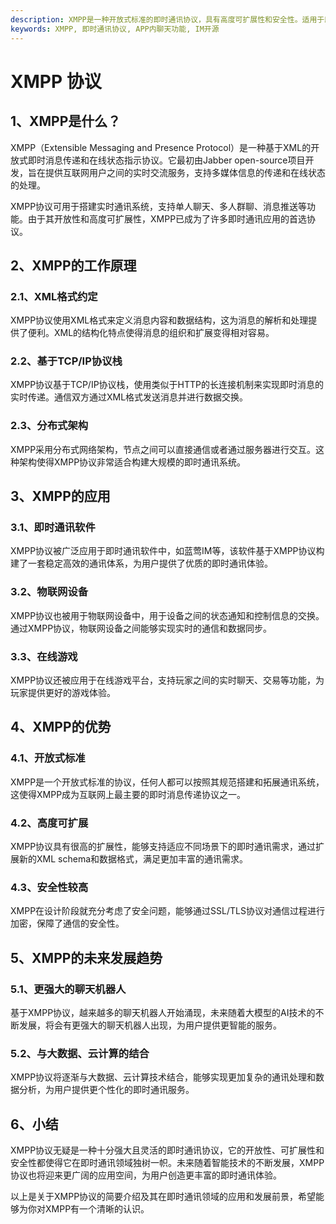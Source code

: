 ```yaml
---
description: XMPP是一种开放式标准的即时通讯协议，具有高度可扩展性和安全性。适用于即时通讯软件、物联网设备、在线游戏等领域，未来发展趋势是更强大的聊天机器人和与大数据、云计算的结合。
keywords: XMPP, 即时通讯协议, APP内聊天功能, IM开源
---
```

# XMPP 协议

## 1、XMPP是什么？

XMPP（Extensible Messaging and Presence Protocol）是一种基于XML的开放式即时消息传递和在线状态指示协议。它最初由Jabber open-source项目开发，旨在提供互联网用户之间的实时交流服务，支持多媒体信息的传递和在线状态的处理。

XMPP协议可用于搭建实时通讯系统，支持单人聊天、多人群聊、消息推送等功能。由于其开放性和高度可扩展性，XMPP已成为了许多即时通讯应用的首选协议。

## 2、XMPP的工作原理

### 2.1、XML格式约定
XMPP协议使用XML格式来定义消息内容和数据结构，这为消息的解析和处理提供了便利。XML的结构化特点使得消息的组织和扩展变得相对容易。

### 2.2、基于TCP/IP协议栈
XMPP协议基于TCP/IP协议栈，使用类似于HTTP的长连接机制来实现即时消息的实时传递。通信双方通过XML格式发送消息并进行数据交换。

### 2.3、分布式架构
XMPP采用分布式网络架构，节点之间可以直接通信或者通过服务器进行交互。这种架构使得XMPP协议非常适合构建大规模的即时通讯系统。

## 3、XMPP的应用

### 3.1、即时通讯软件
XMPP协议被广泛应用于即时通讯软件中，如蓝莺IM等，该软件基于XMPP协议构建了一套稳定高效的通讯体系，为用户提供了优质的即时通讯体验。

### 3.2、物联网设备
XMPP协议也被用于物联网设备中，用于设备之间的状态通知和控制信息的交换。通过XMPP协议，物联网设备之间能够实现实时的通信和数据同步。

### 3.3、在线游戏
XMPP协议还被应用于在线游戏平台，支持玩家之间的实时聊天、交易等功能，为玩家提供更好的游戏体验。

## 4、XMPP的优势

### 4.1、开放式标准
XMPP是一个开放式标准的协议，任何人都可以按照其规范搭建和拓展通讯系统，这使得XMPP成为互联网上最主要的即时消息传递协议之一。

### 4.2、高度可扩展
XMPP协议具有很高的扩展性，能够支持适应不同场景下的即时通讯需求，通过扩展新的XML schema和数据格式，满足更加丰富的通讯需求。

### 4.3、安全性较高
XMPP在设计阶段就充分考虑了安全问题，能够通过SSL/TLS协议对通信过程进行加密，保障了通信的安全性。

## 5、XMPP的未来发展趋势

### 5.1、更强大的聊天机器人
基于XMPP协议，越来越多的聊天机器人开始涌现，未来随着大模型的AI技术的不断发展，将会有更强大的聊天机器人出现，为用户提供更智能的服务。

### 5.2、与大数据、云计算的结合
XMPP协议将逐渐与大数据、云计算技术结合，能够实现更加复杂的通讯处理和数据分析，为用户提供更个性化的即时通讯服务。

## 6、小结

XMPP协议无疑是一种十分强大且灵活的即时通讯协议，它的开放性、可扩展性和安全性都使得它在即时通讯领域独树一帜。未来随着智能技术的不断发展，XMPP协议也将迎来更广阔的应用空间，为用户创造更丰富的即时通讯体验。

以上是关于XMPP协议的简要介绍及其在即时通讯领域的应用和发展前景，希望能够为你对XMPP有一个清晰的认识。